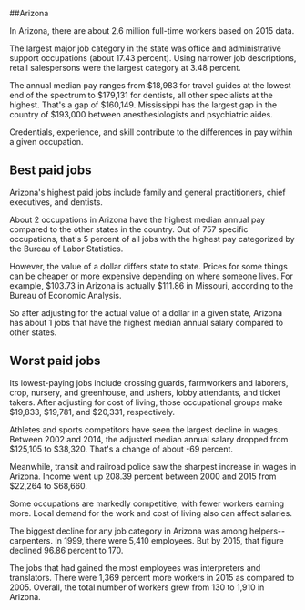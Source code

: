 

##Arizona

In Arizona, there are about 2.6 million full-time workers based on 2015 data.

The largest major job category in the state was <span class='occ_title_em'>office and administrative support occupations</span> (about 17.43 percent). Using narrower job descriptions, <span class='occ_title_em'>retail salespersons</span> were the largest category at 3.48 percent.
               
The annual median pay ranges from $18,983 for <span class='occ_title_em'>travel guides</span> at the lowest end of the spectrum to  $179,131 for <span class='occ_title_em'>dentists, all other specialists</span> at the highest. That's a gap of $160,149. Mississippi has the largest gap in the country of $193,000 between <span class='occ_title_em'>anesthesiologists and psychiatric aides</span>.
          
Credentials, experience, and skill contribute to the differences in pay within a given occupation.

## Best paid jobs
Arizona's highest paid jobs include <span class='occ_title_em'>family and general practitioners, chief executives</span>, and <span class='occ_title_em'>dentists</span>.
               
About 2 occupations in Arizona have the highest median annual pay compared to the other states in the country. Out of 757 specific occupations, that's 5 percent of all jobs with the highest pay categorized by the Bureau of Labor Statistics.
               
However, the value of a dollar differs state to state. Prices for some things can be cheaper or more expensive depending on where someone lives. For example, $103.73 in Arizona is actually $111.86 in Missouri, according to the Bureau of Economic Analysis.
               
So after adjusting for the actual value of a dollar in a given state, Arizona has about 1 jobs that have the highest median annual salary compared to other states.
               
## Worst paid jobs

Its lowest-paying jobs include <span class='occ_title_em'>crossing guards</span>, <span class='occ_title_em'>farmworkers and laborers, crop, nursery, and greenhouse</span>, and <span class='occ_title_em'>ushers, lobby attendants, and ticket takers</span>. After adjusting for cost of living, those occupational groups make $19,833,  $19,781, and  $20,331, respectively.
               
<span class='occ_title_em'>Athletes and sports competitors</span> have seen the largest decline in wages. Between 2002 and 2014, the adjusted median annual salary dropped from $125,105 to $38,320. That's a change of about -69 percent.
               
Meanwhile, <span class='occ_title_em'>transit and railroad police</span> saw the sharpest increase in wages in Arizona. Income went up 208.39 percent between 2000 and 2015 from $22,264 to $68,660.

Some occupations are markedly competitive, with fewer workers earning more. Local demand for the work and cost of living also can affect salaries.

            
The biggest decline for any job category in Arizona was among <span class='occ_title_em'>helpers--carpenters</span>. In 1999, there were 5,410 employees. But by 2015, that figure declined 96.86 percent to 170. 
               
The jobs that had gained the most employees was interpreters and translators. There were 1,369 percent more workers in 2015 as compared to 2005. Overall, the total number of workers grew from 130 to 1,910 in Arizona.
